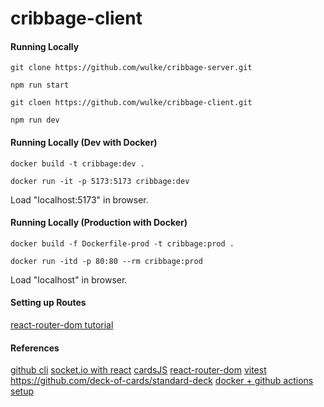 # cribbage-client

#### Running Locally
`git clone https://github.com/wulke/cribbage-server.git`

`npm run start`

`git cloen https://github.com/wulke/cribbage-client.git`

`npm run dev`

#### Running Locally (Dev with Docker)
`docker build -t cribbage:dev .`

`docker run -it -p 5173:5173 cribbage:dev`

Load "localhost:5173" in browser.

#### Running Locally (Production with Docker)
`docker build -f Dockerfile-prod -t cribbage:prod .`

`docker run -itd -p 80:80 --rm cribbage:prod`

Load "localhost" in browser.

#### Setting up Routes
[react-router-dom tutorial](https://reactrouter.com/en/main/start/tutorial)

#### References
[github cli](https://cli.github.com/manual)
[socket.io with react](https://socket.io/how-to/use-with-react)
[cardsJS](https://github.com/richardschneider/cardsJS)
[react-router-dom](https://reactrouter.com/en/main)
[vitest](https://vitest.dev/guide/)
https://github.com/deck-of-cards/standard-deck
[docker + github actions setup](https://dev.to/kenessajr/deploy-a-react-app-to-digitalocean-using-github-actions-and-docker-4pln)